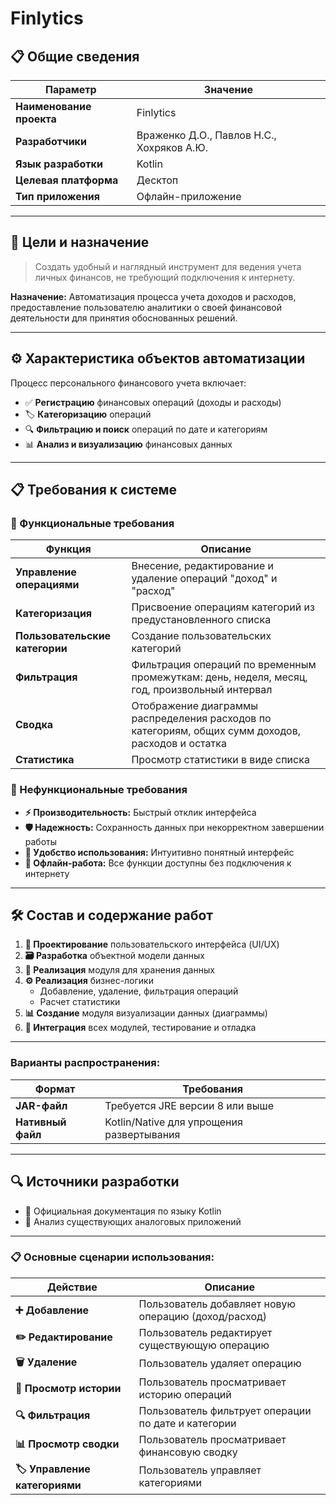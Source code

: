 # Finlytics

## 📋 Общие сведения

| Параметр | Значение |
|----------|----------|
| **Наименование проекта** | Finlytics |
| **Разработчики** | Враженко Д.О., Павлов Н.С., Хохряков А.Ю. |
| **Язык разработки** | Kotlin |
| **Целевая платформа** | Десктоп |
| **Тип приложения** | Офлайн-приложение |

---

## 🎯 Цели и назначение

> Создать удобный и наглядный инструмент для ведения учета личных финансов, не требующий подключения к интернету.

**Назначение:** Автоматизация процесса учета доходов и расходов, предоставление пользователю аналитики о своей финансовой деятельности для принятия обоснованных решений.

---

## ⚙️ Характеристика объектов автоматизации

Процесс персонального финансового учета включает:

- ✅ **Регистрацию** финансовых операций (доходы и расходы)
- 🏷️ **Категоризацию** операций
- 🔍 **Фильтрацию и поиск** операций по дате и категориям
- 📊 **Анализ и визуализацию** финансовых данных

---

## 📋 Требования к системе

### 🔧 Функциональные требования

| Функция | Описание |
|---------|----------|
| **Управление операциями** | Внесение, редактирование и удаление операций "доход" и "расход" |
| **Категоризация** | Присвоение операциям категорий из предустановленного списка |
| **Пользовательские категории** | Создание пользовательских категорий |
| **Фильтрация** | Фильтрация операций по временным промежуткам: день, неделя, месяц, год, произвольный интервал |
| **Сводка** | Отображение диаграммы распределения расходов по категориям, общих сумм доходов, расходов и остатка |
| **Статистика** | Просмотр статистики в виде списка |

### 🚀 Нефункциональные требования

- **⚡ Производительность:** Быстрый отклик интерфейса
- **🛡️ Надежность:** Сохранность данных при некорректном завершении работы
- **🎨 Удобство использования:** Интуитивно понятный интерфейс
- **📴 Офлайн-работа:** Все функции доступны без подключения к интернету

---

## 🛠️ Состав и содержание работ

1. **🎨 Проектирование** пользовательского интерфейса (UI/UX)
2. **🗃️ Разработка** объектной модели данных
3. **💾 Реализация** модуля для хранения данных
4. **⚙️ Реализация** бизнес-логики
   - Добавление, удаление, фильтрация операций
   - Расчет статистики
5. **📊 Создание** модуля визуализации данных (диаграммы)
6. **🔗 Интеграция** всех модулей, тестирование и отладка

---

### Варианты распространения:

| Формат | Требования |
|--------|------------|
| **JAR-файл** | Требуется JRE версии 8 или выше |
| **Нативный файл** | Kotlin/Native для упрощения развертывания |

---

## 🔍 Источники разработки

- 📖 Официальная документация по языку Kotlin
- 🔄 Анализ существующих аналоговых приложений

---

### 📋 Основные сценарии использования:

| Действие | Описание |
|----------|----------|
| **➕ Добавление** | Пользователь добавляет новую операцию (доход/расход) |
| **✏️ Редактирование** | Пользователь редактирует существующую операцию |
| **🗑️ Удаление** | Пользователь удаляет операцию |
| **📖 Просмотр истории** | Пользователь просматривает историю операций |
| **🔍 Фильтрация** | Пользователь фильтрует операции по дате и категории |
| **📊 Просмотр сводки** | Пользователь просматривает финансовую сводку |
| **🏷️ Управление категориями** | Пользователь управляет категориями |
